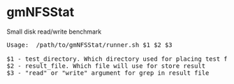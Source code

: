 # gmNFSStat
Small disk read/write benchmark


<pre>
Usage: 	/path/to/gmNFSStat/runner.sh $1 $2 $3

$1 - test_directory. Which directory used for placing test file
$2 - result_file. Which file will use for store result
$3 - "read" or "write" argument for grep in result_file
</pre>
